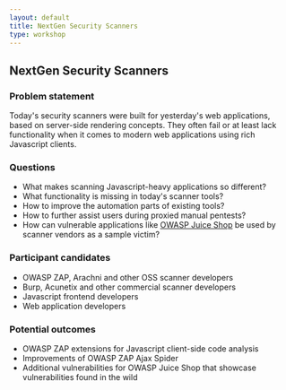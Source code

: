 ```yaml
---
layout: default
title: NextGen Security Scanners
type: workshop
---
```


## NextGen Security Scanners

### Problem statement

Today's security scanners were built for yesterday's web applications, based on server-side rendering concepts. They often fail or at least lack functionality when it comes to modern web applications using rich Javascript clients.

### Questions

* What makes scanning Javascript-heavy applications so different?
* What functionality is missing in today's scanner tools?
* How to improve the automation parts of existing tools?
* How to further assist users during proxied manual pentests?
* How can vulnerable applications like [OWASP Juice Shop](https://www.owasp.org/index.php/OWASP_Juice_Shop_Project) be used by scanner vendors as a sample victim?

### Participant candidates

* OWASP ZAP, Arachni and other OSS scanner developers
* Burp, Acunetix and other commercial scanner developers
* Javascript frontend developers
* Web application developers

### Potential outcomes

* OWASP ZAP extensions for Javascript client-side code analysis
* Improvements of OWASP ZAP Ajax Spider
* Additional vulnerabilities for OWASP Juice Shop that showcase vulnerabilities found in the wild
